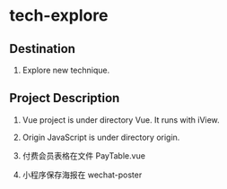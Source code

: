 # tech-explore

## Destination
1. Explore new technique.

## Project Description
1. Vue project is under directory Vue. It runs with iView.

2. Origin JavaScript is under directory origin.

3. 付费会员表格在文件  PayTable.vue
4. 小程序保存海报在 wechat-poster
